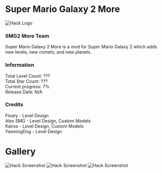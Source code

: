 # Super Mario Galaxy 2 More
![Hack Logo](https://cdn.discordapp.com/attachments/795813007539961886/796561743949594654/image0.png)
### SMG2 More Team
Super Mario Galaxy 2 More is a mod for Super Mario Galaxy 2 which adds new levels, new comets, and new planets. 
### Information
Total Level Count: ???<br/>
Total Star Count: ???<br/>
Current progress: 7%<br/>
Release Date: N/A
### Credits
Floaty - Level Design<br/>
Alex SMG - Level Design, Custom Models<br/>
Kairos - Level Design, Custom Models<br/>
YawningDog - Level Design<br/>

# Gallery
![Hack Screenshot](https://media.discordapp.net/attachments/795813007539961886/796562966434021405/Skyhigh1photo.PNG?width=1238&height=676)
![Hack Screenshot](https://media.discordapp.net/attachments/784917385886171166/793112869557239818/new_battlestation3.png?width=1202&height=676)
![Hack Screenshot](https://media.discordapp.net/attachments/795813007539961886/796563710587699210/yoshilevel.PNG?width=1235&height=676)
